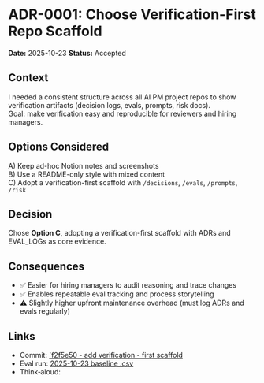 # ADR-0001: Choose Verification-First Repo Scaffold
**Date:** 2025-10-23
**Status:** Accepted 

## Context
I needed a consistent structure across all AI PM project repos to show verification artifacts
(decision logs, evals, prompts, risk docs).  
Goal: make verification easy and reproducible for reviewers and hiring managers.

## Options Considered
A) Keep ad-hoc Notion notes and screenshots  
B) Use a README-only style with mixed content   
C) Adopt a verification-first scaffold with `/decisions`, `/evals`, `/prompts`, `/risk`

## Decision
Chose **Option C**, adopting a verification-first scaffold with ADRs and EVAL_LOGs as core evidence.

## Consequences
- ✅ Easier for hiring managers to audit reasoning and trace changes  
- ✅ Enables repeatable eval tracking and process storytelling  
- ⚠️ Slightly higher upfront maintenance overhead (must log ADRs and evals regularly)

## Links
- Commit: [`f2f5e50 - add verification - first scaffold ](https://github.com/stevelanderson42/ai-prod-mgr/commit/f2f5e50299461b60d64a12885b54915224ff88c7)
- Eval run:  [2025-10-23 baseline .csv](../evals/runs/2025-10-23_baseline.csv)
- Think‑aloud: <link>
